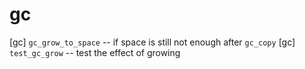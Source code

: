 # gc

[gc] `gc_grow_to_space` -- if space is still not enough after `gc_copy`
[gc] `test_gc_grow` -- test the effect of growing
